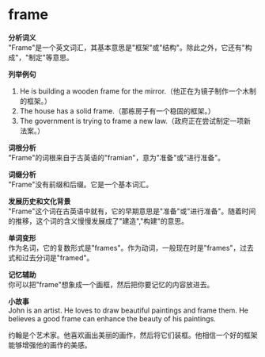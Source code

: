 # frame

**分析词义**  
"Frame"是一个英文词汇，其基本意思是"框架"或"结构"。除此之外，它还有"构成"，"制定"等意思。

  

**列举例句**

  

1.  He is building a wooden frame for the mirror.（他正在为镜子制作一个木制的框架。）
2.  The house has a solid frame.（那栋房子有一个稳固的框架。）
3.  The government is trying to frame a new law.（政府正在尝试制定一项新法案。）

  

**词根分析**  
"Frame"的词根来自于古英语的"framian"，意为"准备"或"进行准备"。

  

**词缀分析**  
"Frame"没有前缀和后缀。它是一个基本词汇。

  

**发展历史和文化背景**  
"Frame"这个词在古英语中就有，它的早期意思是"准备"或"进行准备"。随着时间的推移，这个词的含义慢慢发展成了"建造","构建"的意思。

  

**单词变形**  
作为名词，它的复数形式是"frames"。作为动词，一般现在时是"frames"，过去式和过去分词是"framed"。

  

**记忆辅助**  
你可以把"frame"想象成一个画框，然后把你要记忆的内容放进去。

  

**小故事**  
John is an artist. He loves to draw beautiful paintings and frame them. He believes a good frame can enhance the beauty of his paintings.

  

约翰是个艺术家。他喜欢画出美丽的画作，然后将它们装框。他相信一个好的框架能够增强他的画作的美感。
